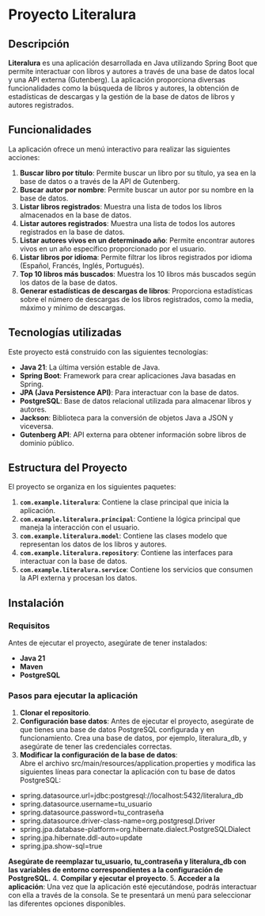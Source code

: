 # Proyecto Literalura

## Descripción

**Literalura** es una aplicación desarrollada en Java utilizando Spring Boot que permite interactuar con libros y autores a través de una base de datos local y una API externa (Gutenberg). La aplicación proporciona diversas funcionalidades como la búsqueda de libros y autores, la obtención de estadísticas de descargas y la gestión de la base de datos de libros y autores registrados.

## Funcionalidades

La aplicación ofrece un menú interactivo para realizar las siguientes acciones:

1. **Buscar libro por título**: Permite buscar un libro por su título, ya sea en la base de datos o a través de la API de Gutenberg.
2. **Buscar autor por nombre**: Permite buscar un autor por su nombre en la base de datos.
3. **Listar libros registrados**: Muestra una lista de todos los libros almacenados en la base de datos.
4. **Listar autores registrados**: Muestra una lista de todos los autores registrados en la base de datos.
5. **Listar autores vivos en un determinado año**: Permite encontrar autores vivos en un año específico proporcionado por el usuario.
6. **Listar libros por idioma**: Permite filtrar los libros registrados por idioma (Español, Francés, Inglés, Portugués).
7. **Top 10 libros más buscados**: Muestra los 10 libros más buscados según los datos de la base de datos.
8. **Generar estadísticas de descargas de libros**: Proporciona estadísticas sobre el número de descargas de los libros registrados, como la media, máximo y mínimo de descargas.

## Tecnologías utilizadas

Este proyecto está construido con las siguientes tecnologías:

- **Java 21**: La última versión estable de Java.
- **Spring Boot**: Framework para crear aplicaciones Java basadas en Spring.
- **JPA (Java Persistence API)**: Para interactuar con la base de datos.
- **PostgreSQL**: Base de datos relacional utilizada para almacenar libros y autores.
- **Jackson**: Biblioteca para la conversión de objetos Java a JSON y viceversa.
- **Gutenberg API**: API externa para obtener información sobre libros de dominio público.

## Estructura del Proyecto

El proyecto se organiza en los siguientes paquetes:

1. **`com.example.literalura`**: Contiene la clase principal que inicia la aplicación.
2. **`com.example.literalura.principal`**: Contiene la lógica principal que maneja la interacción con el usuario.
3. **`com.example.literalura.model`**: Contiene las clases modelo que representan los datos de los libros y autores.
4. **`com.example.literalura.repository`**: Contiene las interfaces para interactuar con la base de datos.
5. **`com.example.literalura.service`**: Contiene los servicios que consumen la API externa y procesan los datos.

## Instalación

### Requisitos

Antes de ejecutar el proyecto, asegúrate de tener instalados:

- **Java 21**
- **Maven**
- **PostgreSQL**

### Pasos para ejecutar la aplicación

1. **Clonar el repositorio**.
2. **Configuración base datos**:
Antes de ejecutar el proyecto, asegúrate de que tienes una base de datos PostgreSQL configurada y en funcionamiento. Crea una base de datos, por ejemplo,       literalura_db, y asegúrate de tener las credenciales correctas.
3. **Modificar la configuración de la base de datos**:   
Abre el archivo src/main/resources/application.properties y modifica las siguientes líneas para conectar la aplicación con tu base de datos PostgreSQL:
  - spring.datasource.url=jdbc:postgresql://localhost:5432/literalura_db
  - spring.datasource.username=tu_usuario
  - spring.datasource.password=tu_contraseña
  - spring.datasource.driver-class-name=org.postgresql.Driver
  - spring.jpa.database-platform=org.hibernate.dialect.PostgreSQLDialect
  - spring.jpa.hibernate.ddl-auto=update
  - spring.jpa.show-sql=true
    
**Asegúrate de reemplazar tu_usuario, tu_contraseña y literalura_db con las variables de entorno correspondientes a la configuración de PostgreSQL.**
4. **Compilar y ejecutar el proyecto**.
5. **Acceder a la aplicación**:
Una vez que la aplicación esté ejecutándose, podrás interactuar con ella a través de la consola. Se te presentará un menú para seleccionar las diferentes opciones disponibles.

